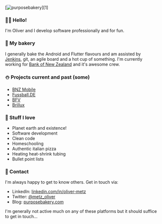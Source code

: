 [![purposebakery](https://purposebakery.com/wp-content/uploads/2017/09/cropped-bread.png)][1]

### 🖖🏼 Hello!

I'm Oliver and I develop software professionally and for fun. 

### 🥐 My bakery

I generally bake the Android and Flutter flavours and am assisted by [Jenkins](https://www.jenkins.io/), git, an agile board and a hot cup of something. I'm currently working for [Bank of New Zealand](https://www.bnz.co.nz/) and it's awesome crew.

### ⛄ Projects current and past (some)

- [BNZ Mobile](https://play.google.com/store/apps/details?id=nz.co.bnz.droidbanking)
- [Fussball.DE](https://play.google.com/store/apps/details?id=de.dfbmedien.FussballDE)
- [BFV](https://play.google.com/store/apps/details?id=de.bfv.android) 
- [Brillux](https://play.google.com/store/apps/details?id=de.brillux.brilluxapp)

### 🌳 Stuff I love

- Planet earth and existence!
- Software development
- Clean code 
- Homeschooling
- Authentic italian pizza
- Heating heat-shrink tubing
- Bullet point lists

### 🔮 Contact 

I'm always happy to get to know others. Get in touch via: 

- LinkedIn: [linkedin.com/in/oliver-metz](https://www.linkedin.com/in/oliver-metz/)
- Twitter: [@metz_oliver](https://twitter.com/metz_oliver)
- Blog: [purposebakery.com](https://purposebakery.com)

I'm generally not active much on any of these platforms but it should suffice to get in touch...
